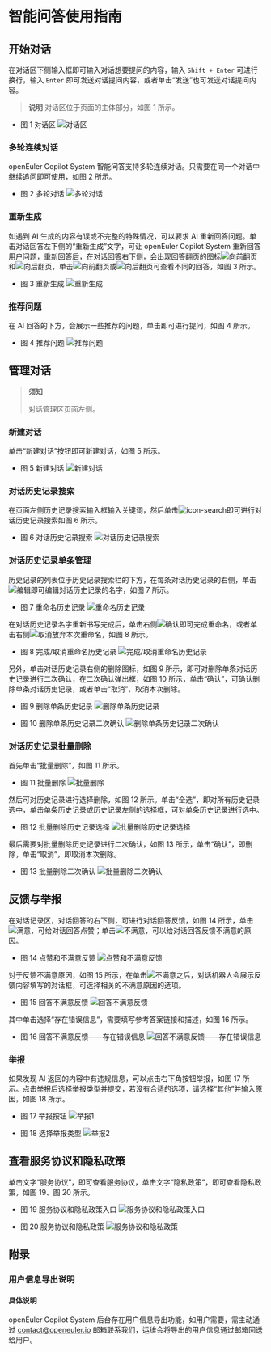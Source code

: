 # 智能问答使用指南

## 开始对话

在对话区下侧输入框即可输入对话想要提问的内容，输入 `Shift + Enter` 可进行换行，输入 `Enter` 即可发送对话提问内容，或者单击“发送”也可发送对话提问内容。

> **说明**
> 对话区位于页面的主体部分，如图 1 所示。

- 图 1 对话区
  ![对话区](pictures/chat-area.png)

### 多轮连续对话

openEuler Copilot System 智能问答支持多轮连续对话。只需要在同一个对话中继续追问即可使用，如图 2 所示。

- 图 2 多轮对话
  ![多轮对话](pictures/context-support.png)

### 重新生成

如遇到 AI 生成的内容有误或不完整的特殊情况，可以要求 AI 重新回答问题。单击对话回答左下侧的“重新生成”文字，可让 openEuler Copilot System 重新回答用户问题，重新回答后，在对话回答右下侧，会出现回答翻页的图标![向前翻页](pictures/icon-arrow-prev.png)和![向后翻页](pictures/icon-arrow-next.png)，单击![向前翻页](pictures/icon-arrow-prev.png)或![向后翻页](pictures/icon-arrow-next.png)可查看不同的回答，如图 3 所示。

- 图 3 重新生成
  ![重新生成](pictures/regenerate.png)

### 推荐问题

在 AI 回答的下方，会展示一些推荐的问题，单击即可进行提问，如图 4 所示。

- 图 4 推荐问题
  ![推荐问题](pictures/recommend-questions.png)

## 管理对话

> **须知**
>
> 对话管理区页面左侧。

### 新建对话

单击“新建对话”按钮即可新建对话，如图 5 所示。

- 图 5 新建对话
  ![新建对话](pictures/new-chat.png)

### 对话历史记录搜索

在页面左侧历史记录搜索输入框输入关键词，然后单击![icon-search](pictures/icon-search.png)即可进行对话历史记录搜索如图 6 所示。

- 图 6 对话历史记录搜索
  ![对话历史记录搜索](pictures/search-history.png)

### 对话历史记录单条管理

历史记录的列表位于历史记录搜索栏的下方，在每条对话历史记录的右侧，单击![编辑](pictures/icon-edit.png)即可编辑对话历史记录的名字，如图 7 所示。

- 图 7 重命名历史记录
  ![重命名历史记录](pictures/rename-session.png)

在对话历史记录名字重新书写完成后，单击右侧![确认](pictures/icon-confirm.png)即可完成重命名，或者单击右侧![取消](pictures/icon-cancel.png)放弃本次重命名，如图 8 所示。

- 图 8 完成/取消重命名历史记录
  ![完成/取消重命名历史记录](pictures/rename-session-confirmation.png)

另外，单击对话历史记录右侧的删除图标，如图 9 所示，即可对删除单条对话历史记录进行二次确认，在二次确认弹出框，如图 10 所示，单击“确认”，可确认删除单条对话历史记录，或者单击“取消”，取消本次删除。

- 图 9 删除单条历史记录
  ![删除单条历史记录](pictures/delete-session.png)

- 图 10 删除单条历史记录二次确认
  ![删除单条历史记录二次确认](pictures/delete-session-confirmation.png)

### 对话历史记录批量删除

首先单击“批量删除”，如图 11 所示。

- 图 11 批量删除
  ![批量删除](pictures/bulk-delete.png)

然后可对历史记录进行选择删除，如图 12 所示。单击“全选”，即对所有历史记录选中，单击单条历史记录或历史记录左侧的选择框，可对单条历史记录进行选中。

- 图 12 批量删除历史记录选择
  ![批量删除历史记录选择](pictures/bulk-delete-multi-select.png)

最后需要对批量删除历史记录进行二次确认，如图 13 所示，单击“确认”，即删除，单击“取消”，即取消本次删除。

- 图 13 批量删除二次确认
  ![批量删除二次确认](pictures/bulk-delete-confirmation.png)

## 反馈与举报

在对话记录区，对话回答的右下侧，可进行对话回答反馈，如图 14 所示，单击![满意](pictures/icon-thumb-up.png)，可给对话回答点赞；单击![不满意](pictures/icon-thumb-down.png)，可以给对话回答反馈不满意的原因。

- 图 14 点赞和不满意反馈
  ![点赞和不满意反馈](pictures/feedback.png)

对于反馈不满意原因，如图 15 所示，在单击![不满意](pictures/icon-thumb-down.png)之后，对话机器人会展示反馈内容填写的对话框，可选择相关的不满意原因的选项。

- 图 15 回答不满意反馈
  ![回答不满意反馈](pictures/feedback-illegal.png)

其中单击选择“存在错误信息”，需要填写参考答案链接和描述，如图 16 所示。

- 图 16 回答不满意反馈——存在错误信息
  ![回答不满意反馈——存在错误信息](pictures/feedback-misinfo.png)

### 举报

如果发现 AI 返回的内容中有违规信息，可以点击右下角按钮举报，如图 17 所示。点击举报后选择举报类型并提交，若没有合适的选项，请选择“其他”并输入原因，如图 18 所示。

- 图 17 举报按钮
  ![举报1](pictures/report.png)

- 图 18 选择举报类型
  ![举报2](pictures/report-options.png)

## 查看服务协议和隐私政策

单击文字“服务协议”，即可查看服务协议，单击文字“隐私政策”，即可查看隐私政策，如图 19、图 20 所示。

- 图 19 服务协议和隐私政策入口
  ![服务协议和隐私政策入口](pictures/privacy-policy-entry.png)

- 图 20 服务协议和隐私政策
  ![服务协议和隐私政策](pictures/privacy-policy.png)

## 附录

### 用户信息导出说明

#### 具体说明

openEuler Copilot System 后台存在用户信息导出功能，如用户需要，需主动通过 <contact@openeuler.io> 邮箱联系我们，运维会将导出的用户信息通过邮箱回送给用户。
